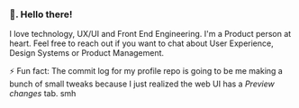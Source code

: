 ### 👋. Hello there! 

I love technology, UX/UI and Front End Engineering. I'm a Product person at heart.
Feel free to reach out if you want to chat about User Experience, Design Systems or Product Management.

⚡ Fun fact: The commit log for my profile repo is going to be me making a bunch of small tweaks because I just realized the web UI has a *Preview changes* tab. smh

<!--
**ericnkatz/ericnkatz** is a ✨ _special_ ✨ repository because its `README.md` (this file) appears on your GitHub profile.

Here are some ideas to get you started:

- 🔭 I’m currently working on ...
- 🌱 I’m currently learning ...
- 👯 I’m looking to collaborate on ...
- 🤔 I’m looking for help with ...
- 💬 Ask me about ...
- 📫 How to reach me: ...
- 😄 Pronouns: ...
- ⚡ Fun fact: ...
-->
